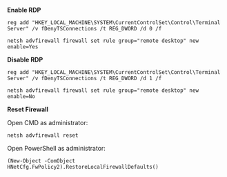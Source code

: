 **Enable RDP**
```
reg add "HKEY_LOCAL_MACHINE\SYSTEM\CurrentControlSet\Control\Terminal Server" /v fDenyTSConnections /t REG_DWORD /d 0 /f

netsh advfirewall firewall set rule group="remote desktop" new enable=Yes
```
**Disable RDP**
```
reg add "HKEY_LOCAL_MACHINE\SYSTEM\CurrentControlSet\Control\Terminal Server" /v fDenyTSConnections /t REG_DWORD /d 1 /f

netsh advfirewall firewall set rule group="remote desktop" new enable=No
```
**Reset Firewall**

Open CMD as administrator:
```
netsh advfirewall reset
```
Open PowerShell as administrator:
```
(New-Object -ComObject HNetCfg.FwPolicy2).RestoreLocalFirewallDefaults()
```
